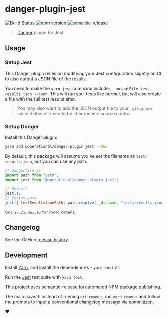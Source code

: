 # danger-plugin-jest

[![Build Status](https://travis-ci.org/contiamo/danger-plugin-jest.svg?branch=master)](https://travis-ci.org/contiamo/danger-plugin-jest)
[![npm version](https://badge.fury.io/js/danger-plugin-jest.svg)](https://badge.fury.io/js/danger-plugin-jest)
[![semantic-release](https://img.shields.io/badge/%20%20%F0%9F%93%A6%F0%9F%9A%80-semantic--release-e10079.svg)](https://github.com/semantic-release/semantic-release)

> [Danger](https://github.com/danger/danger-js) plugin for Jest

## Usage

### Setup Jest

This Danger plugin relies on modifying your Jest configuration slightly on CI to also output a JSON file of the results.

You need to make the `yarn jest` command include: `--outputFile test-results.json --json`. This will run your tests
like normal, but will also create a file with the full test results after.

> You may also want to add the JSON output file to your `.gitignore`, since it doesn't need to be checked into source control.

### Setup Danger

Install this Danger plugin:

```sh
yarn add @operational/danger-plugin-jest --dev
```

By default, this package will assume you've set the filename as `test-results.json`, but you can use any path.

```js
// dangerfile.js
import path from "path";
import jest from "@operational/danger-plugin-jest";

// Default
jest();
// Custom path
jest({ testResultsJsonPath: path.resolve(__dirname, "tests/results.json") });
```

See [`src/index.ts`](https://github.com/contiamo/danger-plugin-jest/blob/master/src/index.ts) for more details.

## Changelog

See the GitHub [release history](https://github.com/contiamo/danger-plugin-jest/releases).

## Development

Install [Yarn](https://yarnpkg.com/en/), and install the dependencies - `yarn install`.

Run the [Jest](https://facebook.github.io/jest/) test suite with `yarn test`.

This project uses [semantic-release](https://github.com/semantic-release/semantic-release) for automated NPM package publishing.

The main caveat: instead of running `git commit`, run `yarn commit` and follow the prompts to input a conventional changelog message via [commitizen](https://github.com/commitizen/cz-cli).

:heart:
